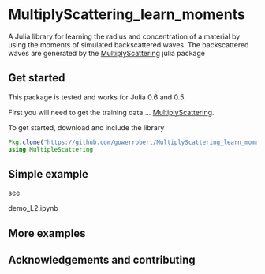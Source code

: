# MultiplyScattering_learn_moments


A Julia library for learning the radius and concentration of a material by using the moments of simulated backscattered waves. The backscattered waves are generated by the [MultiplyScattering](https://github.com/jondea/MultipleScattering.jl) julia package
 
 


## Get started
This package is tested and works for Julia 0.6 and 0.5.

First you will need to get the training data....
[MultiplyScattering](https://github.com/jondea/MultipleScattering.jl).


To get started, download and include the library
```julia
Pkg.clone("https://github.com/gowerrobert/MultiplyScattering_learn_moments")
using MultipleScattering
```

## Simple example
see

demo_L2.ipynb


## More examples


## Acknowledgements and contributing

